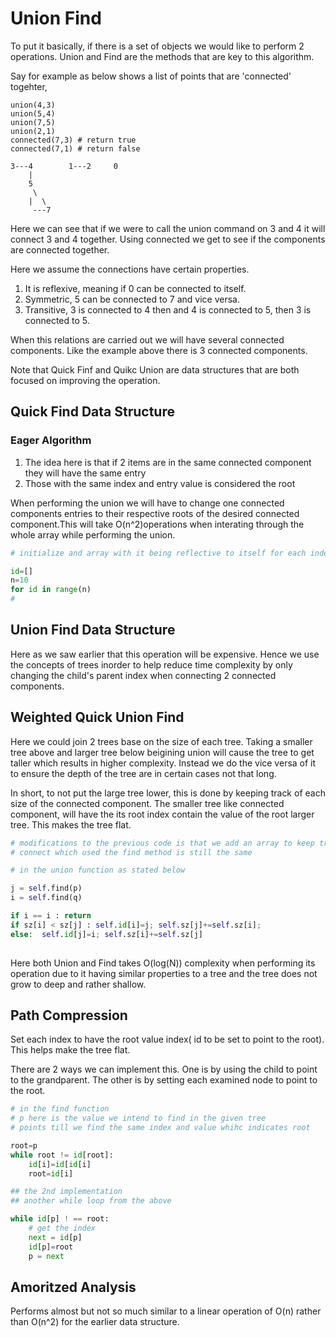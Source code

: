 # Union Find

To put it basically, if there is a set of objects we would like to perform 2 operations. Union and Find are the methods that are key to this algorithm.

Say for example as below shows a list of points that are 'connected' togehter,

```
union(4,3)
union(5,4)
union(7,5)
union(2,1)
connected(7,3) # return true
connected(7,1) # return false

3---4        1---2     0
    |
    5
     \
    |  \
     ---7     
``` 
 
Here we can see that if we were to call the union command on 3 and 4 it will connect 3 and 4 together. Using connected we get to see if the components are connected together.
 
 
Here we assume the connections have certain properties. 
 
1. It is reflexive, meaning if 0 can be connected to itself.
2. Symmetric, 5 can be connected to 7 and vice versa.
3. Transitive, 3 is connected to 4 then and 4 is connected to 5, then 3 is connected to 5. 

 When this relations are carried out we will have several connected components. Like the example above there is 3 connected components. 
 
 
 Note that Quick Finf and Quikc Union are data structures that are both focused on improving the operation.

## Quick Find Data Structure

### Eager Algorithm

1. The idea here is that if 2 items are in the same connected component they will have the same entry
2. Those with the same index and entry value is considered the root


When performing the union we will have to change one connected components entries to their respective roots of the desired connected component.This will take O(n^2)operations when interating through the whole array while performing the union.



```python
# initialize and array with it being reflective to itself for each index

id=[]
n=10
for id in range(n)
#


```


## Union Find Data Structure

Here as we saw earlier that this operation will be expensive. Hence we use the concepts of trees inorder to help reduce time complexity by only changing the child's parent index when connecting 2 connected components.


## Weighted Quick Union Find

Here we could join 2 trees base on the size of each tree.  Taking a smaller tree above and larger tree below beigining union will cause the tree to get taller which results in higher complexity. Instead we do the vice versa of it to ensure the depth of the tree are in certain cases not that long.

In short, to not put the large tree lower, this is done by keeping track of each size of the connected component. The smaller tree like connected component, will have the its root index contain the value of the root larger tree. This makes the tree flat.

```python
# modifications to the previous code is that we add an array to keep track of the size of the connected components of each index.
# connect which used the find method is still the same

# in the union function as stated below

j = self.find(p)
i = self.find(q)

if i == i : return
if sz[i] < sz[j] : self.id[i]=j; self.sz[j]+=self.sz[i];
else:  self.id[j]=i; self.sz[i]+=self.sz[j]
    
```
Here both Union and Find takes O(log(N)) complexity when performing its operation due to it having similar properties to a tree and the tree does not grow to deep and rather shallow.


## Path Compression

Set each index to have the root value index( id to be set to point to the root). This helps make the tree flat.

There are 2 ways we can implement this. One is by using the child to point to the grandparent. The other is by setting each examined node to point to the root.

```python
# in the find function
# p here is the value we intend to find in the given tree
# points till we find the same index and value whihc indicates root

root=p
while root != id[root]:
    id[i]=id[id[i]
    root=id[i]

## the 2nd implementation
## another while loop from the above

while id[p] ! == root:
    # get the index
    next = id[p]
    id[p]=root
    p = next

```

## Amoritzed Analysis

Performs almost but not so much similar to a linear operation of O(n) rather than O(n^2) for the earlier data structure. 



